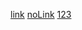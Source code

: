 [link](https://docs.google.com/document/d/1eg64wHlF8ixv6HlR86s5yyQ_EHc8jRmQgeV7gO3lp9U/edit#)
[noLink]()
[123](google.com)
